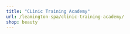 ```yaml
---
title: "CLinic Training Academy"
url: /leamington-spa/clinic-training-academy/
shop: beauty
---
```

